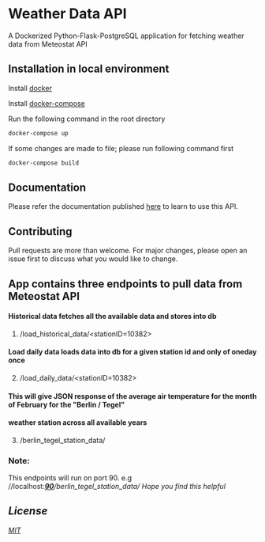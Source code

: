 # Weather Data API

A Dockerized Python-Flask-PostgreSQL application for fetching weather data from Meteostat API

## Installation in local environment

Install [docker](https://docs.docker.com/install)

Install [docker-compose](https://docs.docker.com/compose/install/)

Run the following command in the root directory

```bash
docker-compose up
```
If some changes are made to file; please run following command first
```bash
docker-compose build
```
## Documentation
Please refer the documentation published [here](https://documenter.getpostman.com/view/15982446/TzXxkyd1#e1fa0124-d65b-4da5-9274-e9f4a15a8deb) to learn to use this API.

## Contributing
Pull requests are more than welcome. For major changes, please open an issue first to discuss what you would like to change.

## App contains three endpoints to pull data from Meteostat API
#### Historical data fetches all the available data and stores into db
1. /load_historical_data/<stationID=10382>
#### Load daily data loads data into db for a given station id and only of oneday once  
2. /load_daily_data/<stationID=10382>
#### This will give JSON response of the average air temperature for the month of February for the "Berlin / Tegel" 
#### weather station across all available years   
3. /berlin_tegel_station_data/

### Note:
This endpoints will run on port 90.
e.g //localhost:<u><b><i>90</b></u>/berlin_tegel_station_data/
Hope you find this helpful

## License
[MIT](https://choosealicense.com/licenses/mit/)
